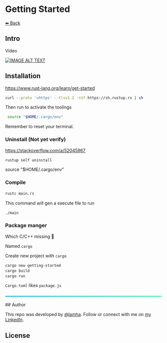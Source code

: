 # Getting Started

[⬅ Back](../README.md)

## Intro 
Video

<div>
  <a href="https://www.youtube.com/watch?v=OX9HJsJUDxA"><img src="https://img.youtube.com/vi/OX9HJsJUDxA/0.jpg" alt="IMAGE ALT TEXT"></a>
</div>

## Installation 
https://www.rust-lang.org/learn/get-started

```bash
curl --proto '=https' --tlsv1.2 -sSf https://sh.rustup.rs | sh
```

Then run to activate the toolings 

```bash
 source "$HOME/.cargo/env"

```

Remember to reset your terminal.


### Uninstall (Not yet verify)
https://stackoverflow.com/a/52045967

```bash
rustup self uninstall

```
source "$HOME/.cargo/env"

### Compile

```bash
rustc main.rs
```

This command will gen a execute file to run 

```bash
./main
```

### Package manger 
Which C/C++ missing 🤣

Named `cargo`

Create new project with `cargo`

```bash
cargo new getting-started
cargo build
cargo run

```

`Cargo.toml` likes `package.js`




<p><img type="separator" height=8px width="100%" src="https://github.com/HaLamUs/nft-drop/blob/main/assets/aqua.png"></p>
## Author

This repo was developed by [@lamha](https://github.com/HaLamUs). 
Follow or connect with me on [my LinkedIn](https://www.linkedin.com/in/lamhacs). 

## License